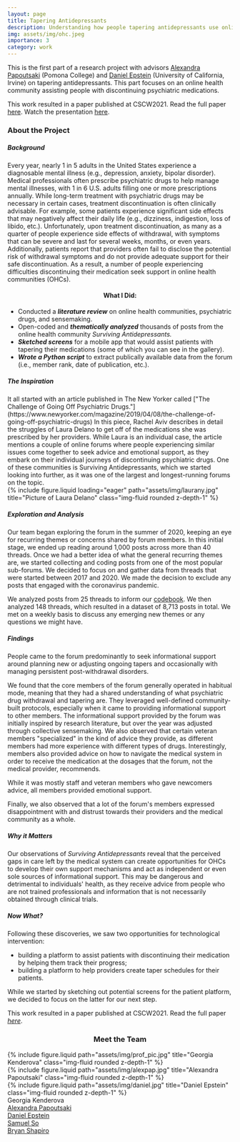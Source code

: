 ```yaml
---
layout: page
title: Tapering Antidepressants
description: Understanding how people tapering antidepressants use online help communities to find and provide support.
img: assets/img/ohc.jpeg
importance: 3
category: work
---
```

This is the first part of a research project with advisors [Alexandra Papoutsaki](https://cs.pomona.edu/~apapoutsaki/) (Pomona College) and [Daniel Epstein](https://depstein.net/) (University of California, Irvine) on tapering antidepressants. This part focuses on an online health community assisting people with discontinuing psychiatric medications.

This work resulted in a paper published at CSCW2021. Read the full paper [here](https://dl.acm.org/doi/abs/10.1145/3479564). Watch the presentation [here](https://www.youtube.com/watch?v=e-nOYW7felM).

<div class="row">
    <div class="col-sm mt-3 mt-md-0">
        <h3>About the Project</h3>
        <h5>Background</h5>
        <p>Every year, nearly 1 in 5 adults in the United States experience a diagnosable mental illness (e.g., depression, anxiety, bipolar disorder). Medical professionals often prescribe psychiatric drugs to help manage mental illnesses, with 1 in 6 U.S. adults filling one or more prescriptions annually. While long-term treatment with psychiatric drugs may be necessary in certain cases, treatment discontinuation is often clinically advisable. For example, some patients experience significant side effects that may negatively affect their daily life (e.g., dizziness, indigestion, loss of libido, etc.). Unfortunately, upon treatment discontinuation, as many as a quarter of people experience side effects of withdrawal, with symptoms that can be severe and last for several weeks, months, or even years. Additionally, patients report that providers often fail to disclose the potential risk of withdrawal symptoms and do not provide adequate support for their safe discontinuation. As a result, a number of people experiencing difficulties discontinuing their medication seek support in online health communities (OHCs).</p>
    </div>
    <div class="col-sm mt-3 mt-md-0 align-self-center">
        <h4 align="center">What I Did:</h4>
        <ul>
            <li>Conducted a <b><i>literature review</i></b> on online health communities, psychiatric drugs, and sensemaking.</li>
            <li>Open-coded and <b><i>thematically analyzed</i></b> thousands of posts from the online health community <i>Surviving Antidepressants.</i></li>
            <li><b><i>Sketched screens</i></b> for a mobile app that would assist patients with tapering their medications (some of which you can see in the gallery).</li>
            <li><b><i>Wrote a Python script</i></b> to extract publically available data from the forum (i.e., member rank, date of publication, etc.).</li>
        </ul>
    </div>
</div>

<div class="row">
    <div class="col-sm mt-3 mt-md-0">
        <h5>The Inspiration</h5>
        It all started with an article published in The New Yorker called ["The Challenge of Going Off Psychiatric Drugs."](https://www.newyorker.com/magazine/2019/04/08/the-challenge-of-going-off-psychiatric-drugs) In this piece, Rachel Aviv describes in detail the struggles of Laura Delano to get off of the medications she was prescribed by her providers. While Laura is an individual case, the article mentions a couple of online forums where people experiencing similar issues come together to seek advice and emotional support, as they embark on their individual journeys of discontinuing psychiatric drugs. One of these communities is Surviving Antidepressants, which we started looking into further, as it was one of the largest and longest-running forums on the topic.
    </div>
    <div class="col-sm mt-3 mt-md-0">
        {% include figure.liquid loading="eager" path="assets/img/laurany.jpg" title="Picture of Laura Delano" class="img-fluid rounded z-depth-1" %}
    </div>
</div>


<h5>Exploration and Analysis</h5>
Our team began exploring the forum in the summer of 2020, keeping an eye for recurring themes or concerns shared by forum members. In this initial stage, we ended up reading around 1,000 posts across more than 40 threads. Once we had a better idea of what the general recurring themes are, we started collecting and coding posts from one of the most popular sub-forums. We decided to focus on and gather data from threads that were started between 2017 and 2020. We made the decision to exclude any posts that engaged with the coronavirus pandemic.

We analyzed posts from 25 threads to inform our [codebook](https://depstein.net/assets/docs/cscw21b_supplemental.xlsx). We then analyzed 148 threads, which resulted in a dataset of 8,713 posts in total. We met on a weekly basis to discuss any emerging new themes or any questions we might have.

<h5>Findings</h5>
People came to the forum predominantly to seek informational support around planning new or adjusting ongoing tapers and occasionally with managing persistent post-withdrawal disorders.

We found that the core members of the forum generally operated in habitual mode, meaning that they had a shared understanding of what psychiatric drug withdrawal and tapering are. They leveraged well-defined community-built protocols, especially when it came to providing informational support to other members. The informational support provided by the forum was initially inspired by research literature, but over the year was adjusted through collective sensemaking. We also observed that certain veteran members "specialized" in the kind of advice they provide, as different members had more experience with different types of drugs. Interestingly, members also provided advice on how to navigate the medical system in order to receive the medication at the dosages that the forum, not the medical provider, recommends.

While it was mostly staff and veteran members who gave newcomers advice, all members provided emotional support.

Finally, we also observed that a lot of the forum's members expressed disappointment with and distrust towards their providers and the medical community as a whole.

<h5>Why it Matters</h5> 
Our observations of <i>Surviving Antidepressants</i> reveal that the perceived gaps in care left by the medical system can create opportunities for OHCs to develop their own support mechanisms and act as independent or even sole sources of informational support. This may be dangerous and detrimental to individuals' health, as they receive advice from people who are not trained professionals and information that is not necessarily obtained through clinical trials.


<h5>Now What?</h5>
Following these discoveries, we saw two opportunities for technological intervention:
<ul>
<li>building a platform to assist patients with discontinuing their medication by helping them track their progress;</li>
<li>building a platform to help providers create taper schedules for their patients.</li>
</ul>

While we started by sketching out potential screens for the patient platform, we decided to focus on the latter for our next step.

This work resulted in a paper published at CSCW2021. Read the full paper [*here*](https://dl.acm.org/doi/abs/10.1145/3479564).


<h3 align="center">Meet the Team</h3>

<div class="container">
    <div class="row justify-content-sm-center">
        <div class="col-sm-2 mt-3 mt-md-0">
        {% include figure.liquid path="assets/img/prof_pic.jpg" title="Georgia Kenderova" class="img-fluid rounded z-depth-1" %}
        </div>
        <div class="col-sm-2 mt-3 mt-md-0">
        {% include figure.liquid path="assets/img/alexpap.jpg" title="Alexandra Papoutsaki" class="img-fluid rounded z-depth-1" %}
        </div>
        <div class="col-sm-2 mt-3 mt-md-0">
        {% include figure.liquid path="assets/img/daniel.jpg" title="Daniel Epstein" class="img-fluid rounded z-depth-1" %}
        </div>
    </div>
    <div class="row justify-content-sm-center">
        <div class="col-sm-2 mt-3 mt-md-0">
            <div class="caption">Georgia Kenderova</div>
        </div>
        <div class="col-sm-2 mt-3 mt-md-0">
            <div class="caption"><a href="https://apapoutsaki.sites.pomona.edu/" target="_blank">Alexandra Papoutsaki</a></div>
        </div>
        <div class="col-sm-2 mt-3 mt-md-0">
            <div class="caption"><a href="https://depstein.net/" target="_blank">Daniel Epstein</a></div>
        </div>
    </div>
    <div class="row justify-content-sm-center">
        <div class="col-sm-2 mt-3 mt-md-0">
            <div class="caption"><a href="https://samuelso.net/" target="_blank">Samuel So</a></div>
        </div>
        <div class="col-sm-2 mt-3 mt-md-0">
            <div class="caption"><a href="https://faculty.uci.edu/profile/?facultyId=7037" target="_blank">Bryan Shapiro</a></div>
        </div>
    </div>
</div>
            

